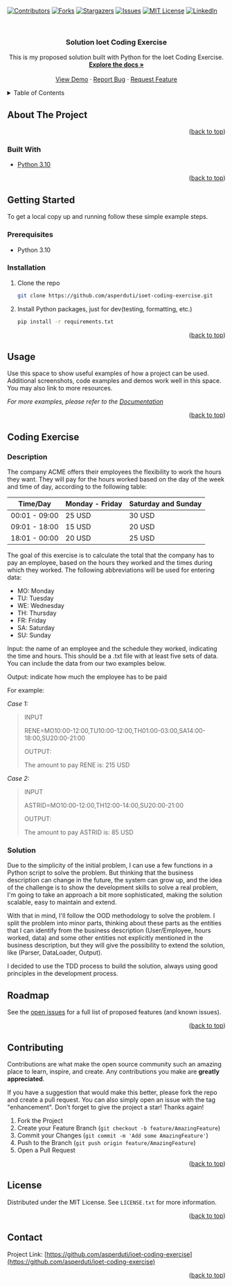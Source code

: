 <div id="top"></div>
<!--
*** Thanks for checking out the Best-README-Template. If you have a suggestion
*** that would make this better, please fork the repo and create a pull request
*** or simply open an issue with the tag "enhancement".
*** Don't forget to give the project a star!
*** Thanks again! Now go create something AMAZING! :D
-->



<!-- PROJECT SHIELDS -->
<!--
*** I'm using markdown "reference style" links for readability.
*** Reference links are enclosed in brackets [ ] instead of parentheses ( ).
*** See the bottom of this document for the declaration of the reference variables
*** for contributors-url, forks-url, etc. This is an optional, concise syntax you may use.
*** https://www.markdownguide.org/basic-syntax/#reference-style-links
-->
[![Contributors][contributors-shield]][contributors-url]
[![Forks][forks-shield]][forks-url]
[![Stargazers][stars-shield]][stars-url]
[![Issues][issues-shield]][issues-url]
[![MIT License][license-shield]][license-url]
[![LinkedIn][linkedin-shield]][linkedin-url]



<!-- PROJECT LOGO -->
<br />
<div align="center">


<h3 align="center">Solution Ioet Coding Exercise</h3>

  <p align="center">
    This is my proposed solution built with Python for the Ioet Coding Exercise.
    <br />
    <a href="https://github.com/asperduti/ioet-coding-exercise"><strong>Explore the docs »</strong></a>
    <br />
    <br />
    <a href="https://github.com/asperduti/ioet-coding-exercise">View Demo</a>
    ·
    <a href="https://github.com/asperduti/ioet-coding-exercise/issues">Report Bug</a>
    ·
    <a href="https://github.com/asperduti/ioet-coding-exercise/issues">Request Feature</a>
  </p>
</div>



<!-- TABLE OF CONTENTS -->
<details>
  <summary>Table of Contents</summary>
  <ol>
    <li>
      <a href="#about-the-project">About The Project</a>
      <ul>
        <li><a href="#built-with">Built With</a></li>
      </ul>
    </li>
    <li>
      <a href="#getting-started">Getting Started</a>
      <ul>
        <li><a href="#prerequisites">Prerequisites</a></li>
        <li><a href="#installation">Installation</a></li>
      </ul>
    </li>
    <li><a href="#usage">Usage</a></li>
        <li>
      <a href="#coding-exercise">Coding Exercise</a>
      <ul>
        <li><a href="#description">Description</a></li>
        <li><a href="#solution">Solution</a></li>
      </ul>
    </li>
    <li><a href="#roadmap">Roadmap</a></li>
    <li><a href="#contributing">Contributing</a></li>
    <li><a href="#license">License</a></li>
    <li><a href="#contact">Contact</a></li>
  </ol>
</details>



<!-- ABOUT THE PROJECT -->
## About The Project

<p align="right">(<a href="#top">back to top</a>)</p>

### Built With

* [Python 3.10](https://www.python.org/)


<p align="right">(<a href="#top">back to top</a>)</p>



<!-- GETTING STARTED -->
## Getting Started

To get a local copy up and running follow these simple example steps.

### Prerequisites

  - Python 3.10

### Installation

1. Clone the repo
   ```sh
   git clone https://github.com/asperduti/ioet-coding-exercise.git
   ```
3. Install Python packages, just for dev(testing, formatting, etc.)
   ```sh
   pip install -r requirements.txt
   ```

<p align="right">(<a href="#top">back to top</a>)</p>



<!-- USAGE EXAMPLES -->
## Usage

Use this space to show useful examples of how a project can be used. Additional screenshots, code examples and demos work well in this space. You may also link to more resources.

_For more examples, please refer to the [Documentation](https://example.com)_

<p align="right">(<a href="#top">back to top</a>)</p>



<!-- ROADMAP -->



##  Coding Exercise

### Description

The company ACME offers their employees the flexibility to work the hours they want. They will pay for the hours worked based on the day of the week and time of day, according to the following table:

| Time/Day      | Monday - Friday | Saturday and Sunday |
| ------------- | --------------- | ------------------- |
| 00:01 - 09:00 | 25 USD          | 30 USD              |
| 09:01 - 18:00 | 15 USD          | 20 USD              |
| 18:01 - 00:00 | 20 USD          | 25 USD              |


The goal of this exercise is to calculate the total that the company has to pay an employee, based on the hours they worked and the times during which they worked. The following abbreviations will be used for entering data:

 - MO: Monday
 - TU: Tuesday
 - WE: Wednesday
 - TH: Thursday
 - FR: Friday
 - SA: Saturday
 - SU: Sunday

Input: the name of an employee and the schedule they worked, indicating the time and hours. This should be a .txt file with at least five sets of data. You can include the data from our two examples below.

Output: indicate how much the employee has to be paid

For example:

*Case 1:*

> INPUT
> 
> RENE=MO10:00-12:00,TU10:00-12:00,TH01:00-03:00,SA14:00-18:00,SU20:00-21:00
>
> OUTPUT:
>
> The amount to pay RENE is: 215 USD

*Case 2:*

> INPUT
>
> ASTRID=MO10:00-12:00,TH12:00-14:00,SU20:00-21:00
>
> OUTPUT:
> 
> The amount to pay ASTRID is: 85 USD



### Solution

Due to the simplicity of the initial problem, I can use a few functions in a Python script to solve the problem. But thinking that the business description can change in the future, the system can grow up, and the idea of the challenge is to show the development skills to solve a real problem, I'm going to take an approach a bit more sophisticated, making the solution scalable, easy to maintain and extend.

With that in mind, I'll follow the OOD methodology to solve the problem. I split the problem into minor parts, thinking about these parts as the entities that I can identify from the business description (User/Employee, hours worked, data) and some other entities not explicitly mentioned in the business description, but they will give the possibility to extend the solution, like (Parser, DataLoader, Output).

I decided to use the TDD process to build the solution, always using good principles in the development process.

## Roadmap

See the [open issues](https://github.com/asperduti/ioet-coding-exercise/issues) for a full list of proposed features (and known issues).

<p align="right">(<a href="#top">back to top</a>)</p>



<!-- CONTRIBUTING -->
## Contributing

Contributions are what make the open source community such an amazing place to learn, inspire, and create. Any contributions you make are **greatly appreciated**.

If you have a suggestion that would make this better, please fork the repo and create a pull request. You can also simply open an issue with the tag "enhancement".
Don't forget to give the project a star! Thanks again!

1. Fork the Project
2. Create your Feature Branch (`git checkout -b feature/AmazingFeature`)
3. Commit your Changes (`git commit -m 'Add some AmazingFeature'`)
4. Push to the Branch (`git push origin feature/AmazingFeature`)
5. Open a Pull Request

<p align="right">(<a href="#top">back to top</a>)</p>



<!-- LICENSE -->
## License

Distributed under the MIT License. See `LICENSE.txt` for more information.

<p align="right">(<a href="#top">back to top</a>)</p>



<!-- CONTACT -->
## Contact

Project Link: [https://github.com/asperduti/ioet-coding-exercise](https://github.com/asperduti/ioet-coding-exercise)

<p align="right">(<a href="#top">back to top</a>)</p>

<!-- MARKDOWN LINKS & IMAGES -->
<!-- https://www.markdownguide.org/basic-syntax/#reference-style-links -->
[contributors-shield]: https://img.shields.io/github/contributors/asperduti/ioet-coding-exercise.svg?style=for-the-badge
[contributors-url]: https://github.com/asperduti/ioet-coding-exercise/graphs/contributors
[forks-shield]: https://img.shields.io/github/forks/asperduti/ioet-coding-exercise.svg?style=for-the-badge
[forks-url]: https://github.com/asperduti/ioet-coding-exercise/network/members
[stars-shield]: https://img.shields.io/github/stars/asperduti/ioet-coding-exercise.svg?style=for-the-badge
[stars-url]: https://github.com/asperduti/ioet-coding-exercise/stargazers
[issues-shield]: https://img.shields.io/github/issues/asperduti/ioet-coding-exercise.svg?style=for-the-badge
[issues-url]: https://github.com/asperduti/ioet-coding-exercise/issues
[license-shield]: https://img.shields.io/github/license/asperduti/ioet-coding-exercise.svg?style=for-the-badge
[license-url]: https://github.com/asperduti/ioet-coding-exercise/blob/master/LICENSE.txt
[linkedin-shield]: https://img.shields.io/badge/-LinkedIn-black.svg?style=for-the-badge&logo=linkedin&colorB=555
[linkedin-url]: https://linkedin.com/in/arielsperduti
[product-screenshot]: images/screenshot.png
